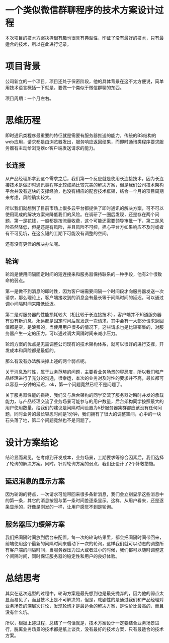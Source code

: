 # 一个类似微信群聊程序的技术方案设计过程

本次项目的技术方案抉择很有趣也很具有典型性，印证了没有最好的技术，只有最适合的技术，所以在此进行记录。

# 项目背景

公司新立的一个项目，项目还处于保密阶段，他的具体背景在这不太方便说，简单用技术语言概括一下就是，要做一个类似于微信群聊的东西。

项目周期：一个月左右。

# 思维历程

即时通讯类程序最重要的特征就是需要有服务器推送的能力，传统的BS结构的web应用，请求都是由浏览器发出，服务响应返回结果，而即时通讯类程序要求服务器有主动给浏览器or客户端发送请求的能力。

## 长连接

从产品经理那拿到这个需求之后，我们第一个反应就是使用长连接技术，因为长连接技术是做即时通讯类程序比较成熟比较完美的解决方案，但是我们公司技术架构平台并没有这块的支撑经验，也没有相应的配套技术框架，结合一个月的项目周期来考虑，风险确实较大。

所以我们就想到了目前市场上很多云平台都提供了即时通讯的解决方案，可不可以使用现成的解决方案来降低我们的风险。在调研了一圈后发现，还是存在两个问题，第一是花钱，一般都是按流量收费，这个可能还需要领导审批一下，第二是风险虽然降低，但是还是有风险，并且风险不可控，担心平台方如果响应不及时或者有不可见坑，在这么短的工期下可能没有调整的空间。

还有没有更佳的解决办法呢。

## 轮询

轮询是使用间隔固定时间的短连接来和服务器保持联系的一种手段，他有2个很致命的弱点。

第一是做不到消息的即时性，因为客户端需要间隔一个时间段才向服务器发送一次请求，那么理论上，客户端接收到的消息会有最长等于间隔时间的延迟。可以通过调小间隔时间来降低延迟。

第二是对服务器的性能损耗较大（相比较于长连接技术），客户端并不知道服务器有没有新消息，永远都是固定时间后就发送一次请求，其中会有一大部分请求返回值都是空，是浪费的，当使用用户很多的情况下，这些请求也是比较密集的，对服务器产生一定的压力。可以通过调大间隔时间来减小压力。

轮询方案的优点是无需调整公司现有的技术架构体系，就可以很好的进行支撑，开发成本和风险都是最低的。

那么有没有办法解决掉上述的两个弱点呢。

关于消息及时性，属于业务范畴的问题，主要看业务场景的容忍度，所以我们和产品经理进行了充分的沟通，很幸运，本次的业务对及时性的要求并不高，最长都可以容忍一分钟的延迟，ok，第一个问题竟然已经不是问题了。

关于服务器性能的损耗，我们又与后台架构的同学交流了服务器对瞬时并发的承载能力，与产品经理交流了业务场景可能参与的用户数量，后台架构同学按照最大的用户使用数量，给我们的建议是间隔时间设置为5秒服务器集群都应该没有任何问题，同时业务的最长容忍时间是1分钟，我们拥有了很大的调整空间，心中的一块石头落了地，第二个问题竟然也不是问题了。

# 设计方案结论

结论显而易见，在考虑到开发成本，业务场景，工期要求等综合因素后，我们选择了轮询的解决方案。同时，针对轮询方案的弱点，我们还设计了2个补救措施。

## 延迟消息的显示方案

因为轮询的特点，一次请求可能带回来很多条新消息，我们会立刻显示这些消息中的第一条，其它的消息按照与第一条时间差逐条显示。这样，从用户看来，还是逐条显示的，好像是刚发的一样，让用户感觉不到是轮询。

## 服务器压力缓解方案

我们把间隔时间放到后台来配置，每一次的轮询结果里，都会把间隔时间带回来，前端使用这个最新的间隔时间来启动下一次的轮询，这样我们就可以动态的调整所有客户端的间隔时间，当服务器压力过大或者过小的时候，我们都可以随时调整这个间隔时间，同时保证服务器的稳定性和用户的良好体验。

# 总结思考

其实在这次选型的过程中，轮询方案是最先想到也是最先抛弃的，因为他的弱点太显而易见了，而且技术上是不可解决的，但是，戏剧性的是通过我们和产品经理对业务场景的深层次讨论，发现轮询才是最适合的解决方案，是性价比最高的，而且没有什么坑。

所以，根据上述过程，总结了一句话就是，技术方案设计一定要结合业务场景进行，脱离业务场景的技术都是纸上谈兵，没有最好的技术方案，只有最适合的技术方案。


